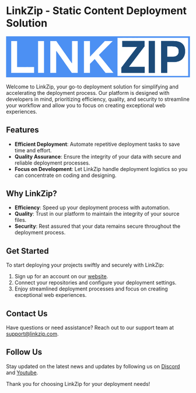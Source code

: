 # LinkZip - Static Content Deployment Solution

![logo](https://github.com/linkzip-dev/.github/blob/main/profile/logo.png?raw=true)

Welcome to LinkZip, your go-to deployment solution for simplifying and accelerating the deployment process. Our platform is designed with developers in mind, prioritizing efficiency, quality, and security to streamline your workflow and allow you to focus on creating exceptional web experiences.

## Features

- **Efficient Deployment**: Automate repetitive deployment tasks to save time and effort.
- **Quality Assurance**: Ensure the integrity of your data with secure and reliable deployment processes.
- **Focus on Development**: Let LinkZip handle deployment logistics so you can concentrate on coding and designing.

## Why LinkZip?

- **Efficiency**: Speed up your deployment process with automation.
- **Quality**: Trust in our platform to maintain the integrity of your source files.
- **Security**: Rest assured that your data remains secure throughout the deployment process.

## Get Started

To start deploying your projects swiftly and securely with LinkZip:

1. Sign up for an account on our [website](https://app.linkzip.dev).
2. Connect your repositories and configure your deployment settings.
3. Enjoy streamlined deployment processes and focus on creating exceptional web experiences.

## Contact Us

Have questions or need assistance? Reach out to our support team at [support@linkzip.com](mailto:support@linkzip.com).

## Follow Us

Stay updated on the latest news and updates by following us on [Discord](https://discord.gg/pyXHFXGr) and [Youtube](https://www.youtube.com/@linkzip-dev).

Thank you for choosing LinkZip for your deployment needs!
